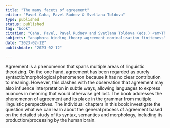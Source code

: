 ```yaml
---
title: "The many facets of agreement"
editor: "Pavel Caha, Pavel Rudnev & Svetlana Toldova"
type: published
status: published
tag: "book"
citation: "Caha, Pavel, Pavel Rudnev and Svetlana Toldova (eds.) <em>The many facets of agreement.</em> LINCOM Studies in Theoretical Linguistics 68. Munich: LINCOM Europa."
subjects: "anaphora binding_theory agreement nominalization finiteness"
date: "2023-02-12"
publishdate: "2023-02-12"

---
```


Agreement is a phenomenon that spans multiple areas of linguistic theorizing. On the one hand, agreement has been regarded as purely syntactic/morphological phenomenon because it has no clear contribution to meaning. However, this clashes with the observation that agreement may also influence interpretation in subtle ways, allowing languages to express nuances in meaning that would otherwise get lost. The book addresses the phenomenon of agreement and its place in the grammar from multiple linguistic perspectives. The individual chapters in this book investigate the question what we can learn about the general process of agreement based on the detailed study of its syntax, semantics and morphology, including its production/processing by the human brain.
